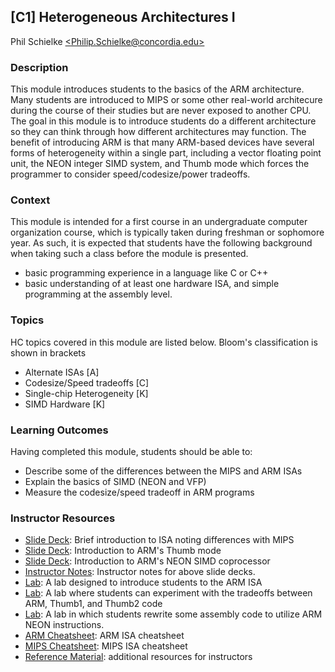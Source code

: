## [C1] Heterogeneous Architectures I
Phil Schielke [\<Philip.Schielke@concordia.edu\>](philip.schielke@concordia.edu)

### Description 
This module introduces students to the basics of the ARM architecture.
Many students are introduced to MIPS or some other real-world architecure during
the course of their studies but are never exposed to another CPU.  The
goal in this module is
to introduce students do a different architecture so they can think
through how different architectures may function.  The benefit of introducing
ARM is that many ARM-based devices have several forms of heterogeneity
within a single  part, including a vector floating point unit, the NEON integer SIMD
system, and Thumb mode which forces the programmer to
consider speed/codesize/power tradeoffs.

### Context 

This module is intended for a first course in an undergraduate computer organization course, which is typically 
taken during freshman or sophomore year.  As such, it is expected that students have the following background
when taking such a class before the module is presented.
  * basic programming experience in a language like C or C++
  * basic understanding of at least one hardware ISA, and simple programming at the assembly level.

### Topics 

HC topics covered in this module are listed below. Bloom's classification is shown in brackets

* Alternate ISAs [A]
* Codesize/Speed tradeoffs [C]
* Single-chip Heterogeneity [K]
* SIMD Hardware [K]

### Learning Outcomes

Having completed this module, students should be able to: 

* Describe some of the differences between the MIPS and ARM ISAs
* Explain the basics of SIMD (NEON and VFP)
* Measure the codesize/speed tradeoff in ARM programs

### Instructor Resources 

  * [Slide Deck](./ARM/ARM_intro_lecture.pptx): Brief introduction to ISA
  noting differences with MIPS
  * [Slide Deck](./ARM/Thumb_intro.pptx): Introduction to ARM's Thumb mode
  * [Slide Deck](./ARM/NEON_intro.pptx): Introduction to ARM's NEON SIMD coprocessor
  * [Instructor Notes](./ARM/ARM_intro_lecture_notes.docx):  Instructor
    notes for above slide decks.
  * [Lab](./ARM/lab1/lab1.md): A lab designed to introduce students to the ARM ISA
  * [Lab](./ARM/lab2/lab2.md): A lab where students can experiment with the tradeoffs between ARM, Thumb1, and Thumb2 code
  * [Lab](./ARM/lab3/lab3.md): A lab in which students rewrite some assembly code to utilize ARM NEON instructions.
  * [ARM Cheatsheet](./ARM/ARM_cheatsheet.pdf):  ARM ISA cheatsheet
  * [MIPS Cheatsheet](./MIPS/MIPS_cheatsheet.pdf): MIPS ISA cheatsheet	
  * [Reference Material](./reference_material.md): additional resources for instructors




